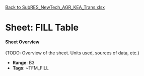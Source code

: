 [Back to SubRES_NewTech_AGR_KEA_Trans.xlsx](README.md)

# Sheet: FILL Table

#### Sheet Overview

(TODO: Overview of the sheet. Units used, sources of data, etc.)

- **Range**: B3
- **Tags**: ~TFM_FILL
